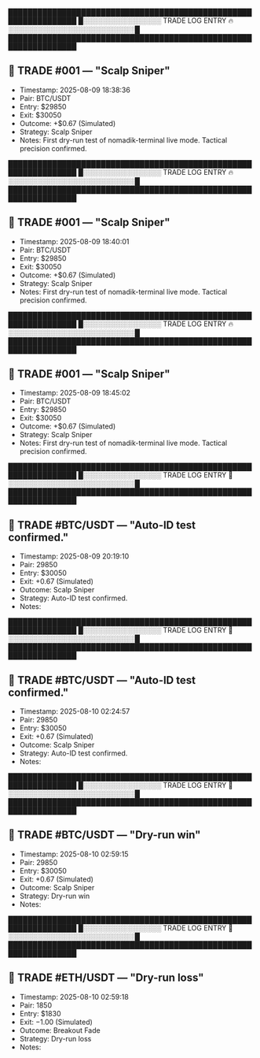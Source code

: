 ████████████████████████████████████████████████████████████████
█░░░░░░░░░░░░░░░░ TRADE LOG ENTRY 🔥 ░░░░░░░░░░░░░░░░░░░░░░░░░░█
████████████████████████████████████████████████████████████████

## 🧪 TRADE #001 — "Scalp Sniper"
- Timestamp: 2025-08-09 18:38:36
- Pair: BTC/USDT
- Entry: $29850
- Exit: $30050
- Outcome: +$0.67 (Simulated)
- Strategy: Scalp Sniper
- Notes: First dry-run test of nomadik-terminal live mode. Tactical precision confirmed.


████████████████████████████████████████████████████████████████
█░░░░░░░░░░░░░░░░ TRADE LOG ENTRY 🔥 ░░░░░░░░░░░░░░░░░░░░░░░░░░█
████████████████████████████████████████████████████████████████

## 🧪 TRADE #001 — "Scalp Sniper"
- Timestamp: 2025-08-09 18:40:01
- Pair: BTC/USDT
- Entry: $29850
- Exit: $30050
- Outcome: +$0.67 (Simulated)
- Strategy: Scalp Sniper
- Notes: First dry-run test of nomadik-terminal live mode. Tactical precision confirmed.


████████████████████████████████████████████████████████████████
█░░░░░░░░░░░░░░░░ TRADE LOG ENTRY 🔥 ░░░░░░░░░░░░░░░░░░░░░░░░░░█
████████████████████████████████████████████████████████████████

## 🧪 TRADE #001 — "Scalp Sniper"
- Timestamp: 2025-08-09 18:45:02
- Pair: BTC/USDT
- Entry: $29850
- Exit: $30050
- Outcome: +$0.67 (Simulated)
- Strategy: Scalp Sniper
- Notes: First dry-run test of nomadik-terminal live mode. Tactical precision confirmed.


████████████████████████████████████████████████████████████████
█░░░░░░░░░░░░░░░░ TRADE LOG ENTRY 🧪 ░░░░░░░░░░░░░░░░░░░░░░░░░░█
████████████████████████████████████████████████████████████████

## 🧪 TRADE #BTC/USDT — "Auto-ID test confirmed."
- Timestamp: 2025-08-09 20:19:10
- Pair: 29850
- Entry: $30050
- Exit: $+$0.67 (Simulated)
- Outcome: Scalp Sniper
- Strategy: Auto-ID test confirmed.
- Notes: 

████████████████████████████████████████████████████████████████
█░░░░░░░░░░░░░░░░ TRADE LOG ENTRY 🧪 ░░░░░░░░░░░░░░░░░░░░░░░░░░█
████████████████████████████████████████████████████████████████

## 🧪 TRADE #BTC/USDT — "Auto-ID test confirmed."
- Timestamp: 2025-08-10 02:24:57
- Pair: 29850
- Entry: $30050
- Exit: $+$0.67 (Simulated)
- Outcome: Scalp Sniper
- Strategy: Auto-ID test confirmed.
- Notes: 

████████████████████████████████████████████████████████████████
█░░░░░░░░░░░░░░░░ TRADE LOG ENTRY 🧪 ░░░░░░░░░░░░░░░░░░░░░░░░░░█
████████████████████████████████████████████████████████████████

## 🧪 TRADE #BTC/USDT — "Dry-run win"
- Timestamp: 2025-08-10 02:59:15
- Pair: 29850
- Entry: $30050
- Exit: $+$0.67 (Simulated)
- Outcome: Scalp Sniper
- Strategy: Dry-run win
- Notes: 

████████████████████████████████████████████████████████████████
█░░░░░░░░░░░░░░░░ TRADE LOG ENTRY 🧪 ░░░░░░░░░░░░░░░░░░░░░░░░░░█
████████████████████████████████████████████████████████████████

## 🧪 TRADE #ETH/USDT — "Dry-run loss"
- Timestamp: 2025-08-10 02:59:18
- Pair: 1850
- Entry: $1830
- Exit: $-$1.00 (Simulated)
- Outcome: Breakout Fade
- Strategy: Dry-run loss
- Notes: 

